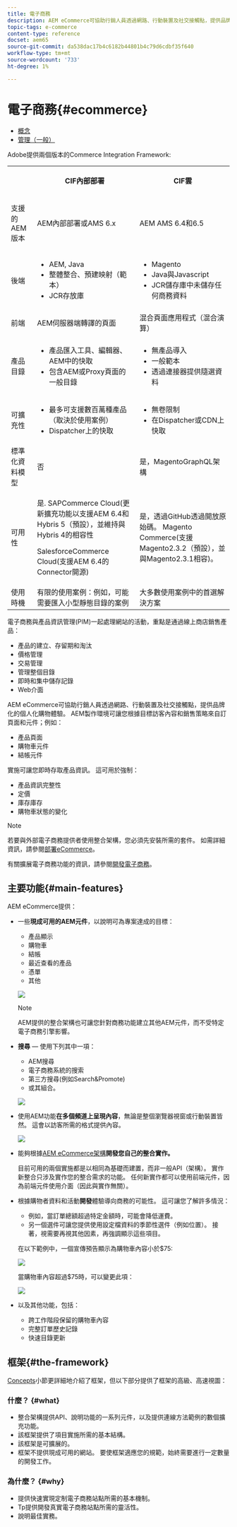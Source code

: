 ```yaml
---
title: 電子商務
description: AEM eCommerce可協助行銷人員透過網路、行動裝置及社交接觸點，提供品牌化的個人化購物體驗。
topic-tags: e-commerce
content-type: reference
docset: aem65
source-git-commit: da538dac17b4c6182b44801b4c79d6cdbf35f640
workflow-type: tm+mt
source-wordcount: '733'
ht-degree: 1%

---
```


# 電子商務{#ecommerce}

* [概念](/help/commerce/cif-classic/administering/concepts.md)
* [管理（一般）](/help/commerce/cif-classic/administering/generic.md)

Adobe提供兩個版本的Commerce Integration Framework:

<table>
 <tbody>
  <tr>
   <th><p> </p> </th>
   <th><p>CIF內部部署</p> </th>
   <th><p>CIF雲</p> </th>
  </tr>
  <tr>
   <td><p>支援的 AEM 版本</p> </td>
   <td><p>AEM內部部署或AMS 6.x</p> </td>
   <td>AEM AMS 6.4和6.5</td>
  </tr>
  <tr>
   <td><p>後端</p> </td>
   <td>
    <ul>
     <li>AEM, Java</li>
     <li>整體整合、預建映射（範本）</li>
     <li>JCR存放庫</li>
    </ul> </td>
   <td>
    <ul>
     <li>Magento</li>
     <li>Java與Javascript</li>
     <li>JCR儲存庫中未儲存任何商務資料</li>
    </ul> </td>
  </tr>
  <tr>
   <td><p>前端</p> </td>
   <td><p>AEM伺服器端轉譯的頁面</p> </td>
   <td>混合頁面應用程式（混合演算）</td>
  </tr>
  <tr>
   <td><p>產品目錄</p> </td>
   <td>
    <ul>
     <li>產品匯入工具、編輯器、AEM中的快取</li>
     <li>包含AEM或Proxy頁面的一般目錄</li>
    </ul> </td>
   <td>
    <ul>
     <li>無產品導入</li>
     <li>一般範本</li>
     <li>透過連接器提供隨選資料</li>
    </ul> </td>
  </tr>
  <tr>
   <td><p>可擴充性</p> </td>
   <td>
    <ul>
     <li>最多可支援數百萬種產品（取決於使用案例）</li>
     <li>Dispatcher上的快取</li>
    </ul> </td>
   <td>
    <ul>
     <li>無卷限制</li>
     <li>在Dispatcher或CDN上快取</li>
    </ul> </td>
  </tr>
  <tr>
   <td>標準化資料模型</td>
   <td>否</td>
   <td>是，MagentoGraphQL架構</td>
  </tr>
  <tr>
   <td>可用性</td>
   <td><p>是. SAPCommerce Cloud(更新擴充功能以支援AEM 6.4和Hybris 5（預設），並維持與Hybris 4的相容性</p> <p>SalesforceCommerce Cloud(支援AEM 6.4的Connector開源)</p> </td>
   <td>是，透過GitHub透過開放原始碼。 Magento Commerce(支援Magento2.3.2（預設），並與Magento2.3.1相容)。</td>
  </tr>
  <tr>
   <td>使用時機</td>
   <td>有限的使用案例：例如，可能需要匯入小型靜態目錄的案例</td>
   <td>大多數使用案例中的首選解決方案</td>
  </tr>
 </tbody>
</table>

電子商務與產品資訊管理(PIM)一起處理網站的活動，重點是通過線上商店銷售產品：

* 產品的建立、存留期和淘汰
* 價格管理
* 交易管理
* 管理整個目錄
* 即時和集中儲存記錄
* Web介面

AEM eCommerce可協助行銷人員透過網路、行動裝置及社交接觸點，提供品牌化的個人化購物體驗。 AEM製作環境可讓您根據目標訪客內容和銷售策略來自訂頁面和元件；例如：

* 產品頁面
* 購物車元件
* 結帳元件

實施可讓您即時存取產品資訊。 這可用於強制：

* 產品資訊完整性
* 定價
* 庫存庫存
* 購物車狀態的變化

>[!NOTE]
>
>若要與外部電子商務提供者使用整合架構，您必須先安裝所需的套件。 如需詳細資訊，請參閱[部署eCommerce](/help/commerce/cif-classic/deploying/ecommerce.md)。
>
>有關擴展電子商務功能的資訊，請參閱[開發電子商務](/help/commerce/cif-classic/developing/ecommerce.md)。

## 主要功能{#main-features}

AEM eCommerce提供：

* 一些&#x200B;**現成可用的AEM元件**，以說明可為專案達成的目標：

   * 產品顯示
   * 購物車
   * 結帳
   * 最近查看的產品
   * 憑單
   * 其他

   ![](/help/sites-administering/assets/chlimage_1-130.png)

   >[!NOTE]
   >
   >AEM提供的整合架構也可讓您針對商務功能建立其他AEM元件，而不受特定電子商務引擎影響。

* **搜尋**  — 使用下列其中一項：

   * AEM搜尋
   * 電子商務系統的搜索
   * 第三方搜尋(例如Search&amp;Promote)
   * 或其組合。

   ![](/help/sites-administering/assets/chlimage_1-131.png)

* 使用AEM功能&#x200B;**在多個頻道上呈現內容**，無論是整個瀏覽器視窗或行動裝置皆然。 這會以訪客所需的格式提供內容。

   ![](/help/sites-administering/assets/chlimage_1-132.png)

* 能夠根據[AEM eCommerce架構&#x200B;](#the-framework)**開發您自己的整合實作。**

   目前可用的兩個實施都是以相同為基礎而建置，而非一般API（架構）。 實作新整合只涉及實作您的整合需求的功能。 任何新實作都可以使用前端元件，因為前端元件使用介面（因此與實作無關）。

* 根據購物者資料和活動&#x200B;**開發**&#x200B;體驗導向商務的可能性。 這可讓您了解許多情況：

   * 例如，當訂單總額超過特定金額時，可能會降低運費。
   * 另一個選件可讓您提供使用設定檔資料的季節性選件（例如位置）。 接著，視需要再視其他因素，再強調顯示這些項目。

   在以下範例中，一個宣傳預告顯示為購物車內容小於$75:

   ![](/help/sites-administering/assets/chlimage_1-133.png)

   當購物車內容超過$75時，可以變更此項：

   ![](/help/sites-administering/assets/chlimage_1-134.png)

* 以及其他功能，包括：

   * 跨工作階段保留的購物車內容
   * 完整訂單歷史記錄
   * 快速目錄更新

## 框架{#the-framework}

[Concepts](/help/commerce/cif-classic/administering/concepts.md)小節更詳細地介紹了框架，但以下部分提供了框架的高級、高速視圖：

### 什麼？ {#what}

* 整合架構提供API、說明功能的一系列元件，以及提供連線方法範例的數個擴充功能。
* 該框架提供了項目實施所需的基本結構。
* 該框架是可擴展的。
* 框架不提供現成可用的網站。 要使框架適應您的規範，始終需要進行一定數量的開發工作。

### 為什麼？ {#why}

* 提供快速實現定制電子商務站點所需的基本機制。
* Tp提供開發真實電子商務站點所需的靈活性。
* 說明最佳實務。
